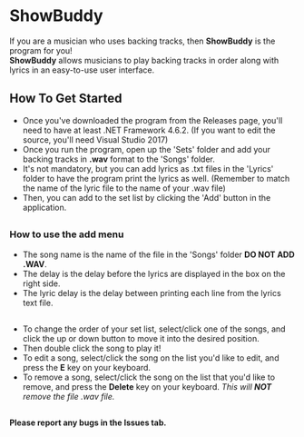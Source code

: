 # ShowBuddy
If you are a musician who uses backing tracks, then **ShowBuddy** is the program for you! 
<br>
**ShowBuddy** allows musicians to play backing tracks in order along with lyrics in an easy-to-use user interface.
## How To Get Started
* Once you've downloaded the program from the Releases page, you'll need to have at least .NET Framework 4.6.2. (If you want to edit the source, you'll need Visual Studio 2017)
* Once you run the program, open up the 'Sets' folder and add your backing tracks in **.wav** format to the 'Songs' folder.
* It's not mandatory, but you can add lyrics as .txt files in the 'Lyrics' folder to have the program print the lyrics as well. (Remember to match the name of the lyric file to the name of your .wav file)
* Then, you can add to the set list by clicking the 'Add' button in the application. 
##
### How to use the add menu
* The song name is the name of the file in the 'Songs' folder **DO NOT ADD .WAV**.
* The delay is the delay before the lyrics are displayed in the box on the right side.
* The lyric delay is the delay between printing each line from the lyrics text file.
##
* To change the order of your set list, select/click one of the songs, and click the up or down button to move it into the desired position.
* Then double click the song to play it!
* To edit a song, select/click the song on the list you'd like to edit, and press the **E** key on your keyboard.
* To remove a song, select/click the song on the list that you'd like to remove, and press the **Delete** key on your keyboard. *This will ***NOT*** remove the file .wav file.*
##
**Please report any bugs in the Issues tab.**